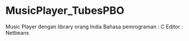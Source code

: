# MusicPlayer_TubesPBO
Music Player dengan library orang India
Bahasa pemrograman : C
Editor : Netbeans
